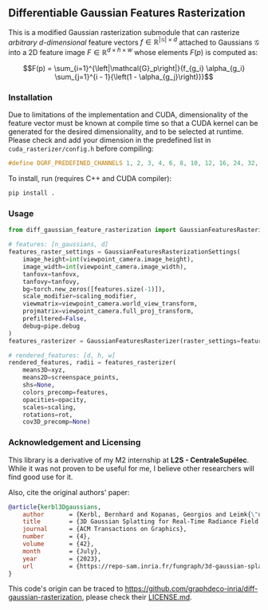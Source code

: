 Differentiable Gaussian Features Rasterization
------

This is a modified Gaussian rasterization submodule that can rasterize _arbitrary $d$-dimensional_ feature vectors
$f\in\mathbb{R}^{\left|\mathcal{G}\right| \times d}$ attached to Gaussians $\mathcal{G}$ into a 2D feature image
$F\in\mathbb{R}^{d \times h \times w}$ whose elements $F(p)$ is computed as:

```math
F(p) = \sum_{i=1}^{\left|\mathcal{G}_p\right|}{f_{g_i} \alpha_{g_i} \sum_{j=1}^{i - 1}{\left(1 - \alpha_{g_j}\right)}}
```

### Installation

Due to limitations of the implementation and CUDA, dimensionality of the feature vector must be known at compile time
so that a CUDA kernel can be generated for the desired dimensionality, and to be selected at runtime.
Please check and add your dimension in the predefined list in `cuda_rasterizer/config.h` before compiling:

```C++
#define DGRF_PREDEFINED_CHANNELS 1, 2, 3, 4, 6, 8, 10, 12, 16, 24, 32, 48, 50, 64, 100, 128, 256, 512, 1024, 2048
```

To install, run (requires C++ and CUDA compiler):

```cmd
pip install .
```

### Usage

```python
from diff_gaussian_feature_rasterization import GaussianFeaturesRasterizationSettings, GaussianFeaturesRasterizer

# features: [n_gaussians, d]
features_raster_settings = GaussianFeaturesRasterizationSettings(
    image_height=int(viewpoint_camera.image_height),
    image_width=int(viewpoint_camera.image_width),
    tanfovx=tanfovx,
    tanfovy=tanfovy,
    bg=torch.new_zeros([features.size(-1)]),
    scale_modifier=scaling_modifier,
    viewmatrix=viewpoint_camera.world_view_transform,
    projmatrix=viewpoint_camera.full_proj_transform,
    prefiltered=False,
    debug=pipe.debug
)
features_rasterizer = GaussianFeaturesRasterizer(raster_settings=features_raster_settings)

# rendered_features: [d, h, w]
rendered_features, radii = features_rasterizer(
    means3D=xyz,
    means2D=screenspace_points,
    shs=None,
    colors_precomp=features,
    opacities=opacity,
    scales=scaling,
    rotations=rot,
    cov3D_precomp=None)
```

### Acknowledgement and Licensing

This library is a derivative of my M2 internship at **L2S - CentraleSupélec**.
While it was not proven to be useful for me, I believe other researchers will find good use for it.

Also, cite the original authors' paper:

```bibtex
@article{kerbl3Dgaussians,
    author       = {Kerbl, Bernhard and Kopanas, Georgios and Leimk{\"u}hler, Thomas and Drettakis, George},
    title        = {3D Gaussian Splatting for Real-Time Radiance Field Rendering},
    journal      = {ACM Transactions on Graphics},
    number       = {4},
    volume       = {42},
    month        = {July},
    year         = {2023},
    url          = {https://repo-sam.inria.fr/fungraph/3d-gaussian-splatting/}
}
```

This code's origin can be traced to https://github.com/graphdeco-inria/diff-gaussian-rasterization,
please check their [LICENSE.md](https://github.com/graphdeco-inria/diff-gaussian-rasterization/blob/main/LICENSE.md).
